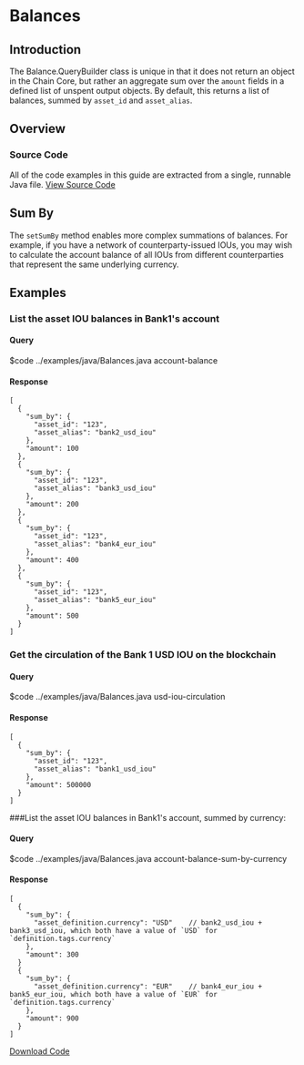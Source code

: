 # Balances

## Introduction

The Balance.QueryBuilder class is unique in that it does not return an object in the Chain Core, but rather an aggregate sum over the `amount` fields in a defined list of unspent output objects. By default, this returns a list of balances, summed by `asset_id` and `asset_alias`.

## Overview

### Source Code
All of the code examples in this guide are extracted from a single, runnable Java file.
<a href="../examples/java/Balances.java" class="downloadBtn btn success" target="\_blank">View Source Code</a>


## Sum By

The `setSumBy` method enables more complex summations of balances. For example, if you have a network of counterparty-issued IOUs, you may wish to calculate the account balance of all IOUs from different counterparties that represent the same underlying currency.

## Examples

### List the asset IOU balances in Bank1's account

#### Query

$code ../examples/java/Balances.java account-balance

#### Response

```
[
  {
    "sum_by": {
      "asset_id": "123",
      "asset_alias": "bank2_usd_iou"
    },
    "amount": 100
  },
  {
    "sum_by": {
      "asset_id": "123",
      "asset_alias": "bank3_usd_iou"
    },
    "amount": 200
  },
  {
    "sum_by": {
      "asset_id": "123",
      "asset_alias": "bank4_eur_iou"
    },
    "amount": 400
  },
  {
    "sum_by": {
      "asset_id": "123",
      "asset_alias": "bank5_eur_iou"
    },
    "amount": 500
  }
]
```

### Get the circulation of the Bank 1 USD IOU on the blockchain

#### Query

$code ../examples/java/Balances.java usd-iou-circulation

#### Response

```
[
  {
    "sum_by": {
      "asset_id": "123",
      "asset_alias": "bank1_usd_iou"
    },
    "amount": 500000
  }
]
```


###List the asset IOU balances in Bank1's account, summed by currency:

#### Query

$code ../examples/java/Balances.java account-balance-sum-by-currency

#### Response

```
[
  {
    "sum_by": {
      "asset_definition.currency": "USD"    // bank2_usd_iou + bank3_usd_iou, which both have a value of `USD` for `definition.tags.currency`
    },
    "amount": 300
  }
  {
    "sum_by": {
      "asset_definition.currency": "EUR"    // bank4_eur_iou + bank5_eur_iou, which both have a value of `EUR` for `definition.tags.currency`
    },
    "amount": 900
  }
]
```

[Download Code](../examples/java/Balances.java)
